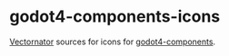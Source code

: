 # godot4-components-icons

[Vectornator](https://www.vectornator.io/) sources for icons for [godot4-components](https://github.com/bluematt/godot4-components).


